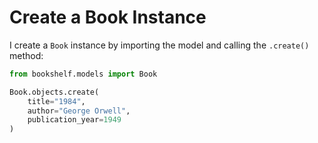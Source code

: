 # Create a Book Instance

I create a `Book` instance by importing the model and calling the `.create()` method:

```python
from bookshelf.models import Book

Book.objects.create(
    title="1984",
    author="George Orwell",
    publication_year=1949
)

